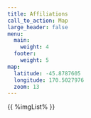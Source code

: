 ```yaml
---
title: Affiliations
call_to_action: Map
large_header: false
menu:
  main:
    weight: 4
  footer:
    weight: 5
map:
  latitude: -45.8787605
  longitude: 170.5027976
  zoom: 13
---
```

<!-- [<img src="images/EEAcademy.png" width="200">](https://enlightenedenterprise.ac)
[<img src="images/hivemind.png" height="200">](https://hivemindnetwork.com)
[<img src="images/RedQuadrant.webp" height="200">](https://redquadrant.com) -->

{{ %imgList% }}